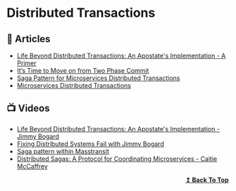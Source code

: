 # Distributed Transactions

## 📕 Articles

- [Life Beyond Distributed Transactions: An Apostate's Implementation - A Primer](https://jimmybogard.com/life-beyond-transactions-implementation-primer/)
- [It’s Time to Move on from Two Phase Commit](http://dbmsmusings.blogspot.com/2019/01/its-time-to-move-on-from-two-phase.html)
- [Saga Pattern for Microservices Distributed Transactions](https://medium.com/design-microservices-architecture-with-patterns/saga-pattern-for-microservices-distributed-transactions-7e95d0613345)
- [Microservices Distributed Transactions](https://medium.com/design-microservices-architecture-with-patterns/microservices-distributed-transactions-a71a996e5db8)

## 📺 Videos
- [Life Beyond Distributed Transactions: An Apostate's Implementation - Jimmy Bogard](https://www.youtube.com/watch?v=AUrKofVRHV4)
- [Fixing Distributed Systems Fail with Jimmy Bogard](https://www.youtube.com/watch?v=p0M1rrmfrWg)
- [Saga pattern within Masstransit](https://www.youtube.com/watch?v=Vsnz7np84Vc)
- [Distributed Sagas: A Protocol for Coordinating Microservices - Caitie McCaffrey](https://www.youtube.com/watch?v=0UTOLRTwOX0)
<div align="right">
  <b><a href="#contents">↥ Back To Top</a></b>
</div>
